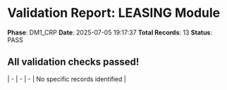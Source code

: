 # Validation Report: LEASING Module

**Phase**: DM1_CRP
**Date**: 2025-07-05 19:17:37
**Total Records**: 13
**Status**: PASS

## All validation checks passed!
| - | - | - | No specific records identified |
